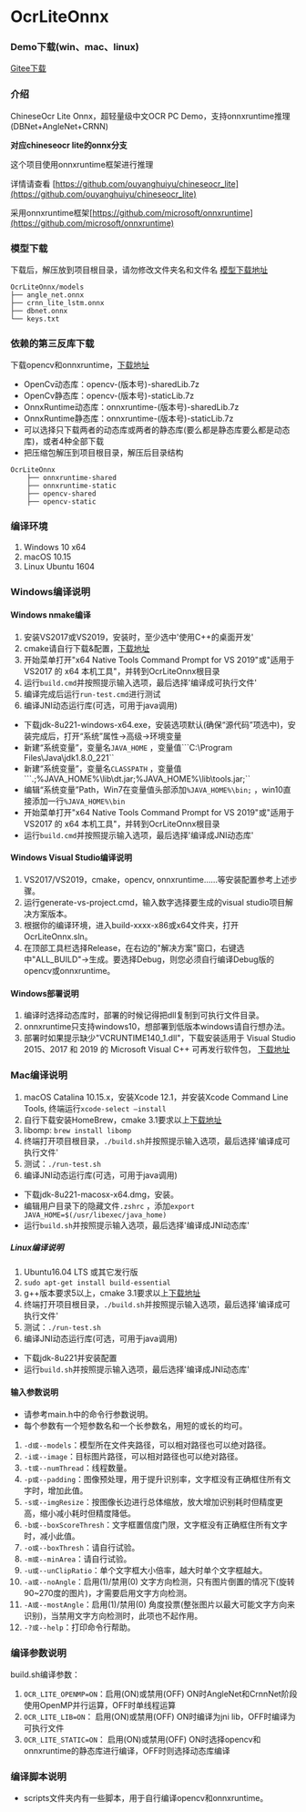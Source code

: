 # OcrLiteOnnx

### Demo下载(win、mac、linux)
[Gitee下载](https://gitee.com/benjaminwan/ocr-lite-onnx/releases)

### 介绍
ChineseOcr Lite Onnx，超轻量级中文OCR PC Demo，支持onnxruntime推理(DBNet+AngleNet+CRNN)

**对应chineseocr lite的onnx分支**

这个项目使用onnxruntime框架进行推理

详情请查看 [https://github.com/ouyanghuiyu/chineseocr_lite](https://github.com/ouyanghuiyu/chineseocr_lite)

采用onnxruntime框架[https://github.com/microsoft/onnxruntime](https://github.com/microsoft/onnxruntime)

### 模型下载
下载后，解压放到项目根目录，请勿修改文件夹名和文件名
[模型下载地址](https://github.com/ouyanghuiyu/chineseocr_lite/tree/onnx/models)
```
OcrLiteOnnx/models
├── angle_net.onnx
├── crnn_lite_lstm.onnx
├── dbnet.onnx
└── keys.txt
```

### 依赖的第三反库下载
下载opencv和onnxruntime，[下载地址](https://gitee.com/benjaminwan/ocr-lite-onnx/releases/v1.0)
* OpenCv动态库：opencv-(版本号)-sharedLib.7z
* OpenCv静态库：opencv-(版本号)-staticLib.7z
* OnnxRuntime动态库：onnxruntime-(版本号)-sharedLib.7z
* OnnxRuntime静态库：onnxruntime-(版本号)-staticLib.7z
* 可以选择只下载两者的动态库或两者的静态库(要么都是静态库要么都是动态库)，或者4种全部下载
* 把压缩包解压到项目根目录，解压后目录结构
```
OcrLiteOnnx
    ├── onnxruntime-shared
    ├── onnxruntime-static
    ├── opencv-shared
    ├── opencv-static
```

### 编译环境
1. Windows 10 x64
2. macOS 10.15
3. Linux Ubuntu 1604

### Windows编译说明

#### Windows nmake编译
1.  安装VS2017或VS2019，安装时，至少选中'使用C++的桌面开发'
2.  cmake请自行下载&配置，[下载地址](https://cmake.org/download/)
3.  开始菜单打开"x64 Native Tools Command Prompt for VS 2019"或"适用于 VS2017 的 x64 本机工具"，并转到OcrLiteOnnx根目录
4.  运行```build.cmd```并按照提示输入选项，最后选择'编译成可执行文件'
5.  编译完成后运行```run-test.cmd```进行测试
6. 编译JNI动态运行库(可选，可用于java调用)
* 下载jdk-8u221-windows-x64.exe，安装选项默认(确保“源代码”项选中)，安装完成后，打开“系统”属性->高级->环境变量
* 新建“系统变量”，变量名```JAVA_HOME``` ，变量值```C:\Program Files\Java\jdk1.8.0_221``
* 新建“系统变量”，变量名```CLASSPATH``` ，变量值```.;%JAVA_HOME%\lib\dt.jar;%JAVA_HOME%\lib\tools.jar;``
* 编辑“系统变量”Path，Win7在变量值头部添加```%JAVA_HOME%\bin;``` ，win10直接添加一行```%JAVA_HOME%\bin```
* 开始菜单打开"x64 Native Tools Command Prompt for VS 2019"或"适用于 VS2017 的 x64 本机工具"，并转到OcrLiteOnnx根目录
* 运行```build.cmd```并按照提示输入选项，最后选择'编译成JNI动态库'

#### Windows Visual Studio编译说明
1. VS2017/VS2019，cmake，opencv, onnxruntime……等安装配置参考上述步骤。
2. 运行generate-vs-project.cmd，输入数字选择要生成的visual studio项目解决方案版本。
3. 根据你的编译环境，进入build-xxxx-x86或x64文件夹，打开OcrLiteOnnx.sln。
4. 在顶部工具栏选择Release，在右边的"解决方案"窗口，右键选中"ALL_BUILD"->生成。要选择Debug，则您必须自行编译Debug版的opencv或onnxruntime。

#### Windows部署说明
1. 编译时选择动态库时，部署的时候记得把dll复制到可执行文件目录。
2. onnxruntime只支持windows10，想部署到低版本windows请自行想办法。
3. 部署时如果提示缺少"VCRUNTIME140_1.dll"，下载安装适用于 Visual Studio 2015、2017 和 2019 的 Microsoft Visual C++ 可再发行软件包，
[下载地址](https://support.microsoft.com/zh-cn/help/2977003/the-latest-supported-visual-c-downloads)

### Mac编译说明
1. macOS Catalina 10.15.x，安装Xcode 12.1，并安装Xcode Command Line Tools, 终端运行```xcode-select –install```
2. 自行下载安装HomeBrew，cmake 3.1要求以上[下载地址](https://cmake.org/download/)
3. libomp: ```brew install libomp```
4. 终端打开项目根目录，```./build.sh```并按照提示输入选项，最后选择'编译成可执行文件'
5. 测试：```./run-test.sh```
6. 编译JNI动态运行库(可选，可用于java调用)
* 下载jdk-8u221-macosx-x64.dmg，安装。
* 编辑用户目录下的隐藏文件```.zshrc``` ，添加```export JAVA_HOME=$(/usr/libexec/java_home)```
* 运行```build.sh```并按照提示输入选项，最后选择'编译成JNI动态库'

##### Linux编译说明
1. Ubuntu16.04 LTS 或其它发行版
2. ```sudo apt-get install build-essential```
3. g++版本要求5以上，cmake 3.1要求以上[下载地址](https://cmake.org/download/)
4. 终端打开项目根目录，```./build.sh```并按照提示输入选项，最后选择'编译成可执行文件'
5. 测试：```./run-test.sh```
6. 编译JNI动态运行库(可选，可用于java调用)
* 下载jdk-8u221并安装配置
* 运行```build.sh```并按照提示输入选项，最后选择'编译成JNI动态库'

#### 输入参数说明
* 请参考main.h中的命令行参数说明。
* 每个参数有一个短参数名和一个长参数名，用短的或长的均可。
1. ```-d或--models```：模型所在文件夹路径，可以相对路径也可以绝对路径。
2. ```-i或--image```：目标图片路径，可以相对路径也可以绝对路径。
3. ```-t或--numThread```：线程数量。
4. ```-p或--padding```：图像预处理，用于提升识别率，文字框没有正确框住所有文字时，增加此值。
5. ```-s或--imgResize```：按图像长边进行总体缩放，放大增加识别耗时但精度更高，缩小减小耗时但精度降低。
6. ```-b或--boxScoreThresh```：文字框置信度门限，文字框没有正确框住所有文字时，减小此值。
7. ```-o或--boxThresh```：请自行试验。
8. ```-m或--minArea```：请自行试验。
9. ```-u或--unClipRatio```：单个文字框大小倍率，越大时单个文字框越大。
10. ```-a或--noAngle```：启用(1)/禁用(0) 文字方向检测，只有图片倒置的情况下(旋转90~270度的图片)，才需要启用文字方向检测。
11. ```-A或--mostAngle```：启用(1)/禁用(0) 角度投票(整张图片以最大可能文字方向来识别)，当禁用文字方向检测时，此项也不起作用。
12. ```-?或--help```：打印命令行帮助。

### 编译参数说明
build.sh编译参数：
1. ```OCR_LITE_OPENMP=ON```：启用(ON)或禁用(OFF) ON时AngleNet和CrnnNet阶段使用OpenMP并行运算，OFF时单线程运算
2. ```OCR_LITE_LIB=ON```： 启用(ON)或禁用(OFF) ON时编译为jni lib，OFF时编译为可执行文件
3. ```OCR_LITE_STATIC=ON```： 启用(ON)或禁用(OFF) ON时选择opencv和onnxruntime的静态库进行编译，OFF时则选择动态库编译

### 编译脚本说明
* scripts文件夹内有一些脚本，用于自行编译opencv和onnxruntime。
